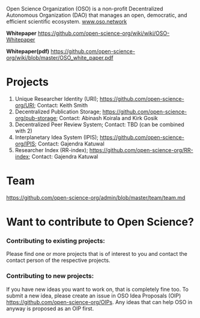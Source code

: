 Open Science Organization (OSO) is a non-profit Decentralized Autonomous Organization (DAO) that manages an open, democratic, and efficient scientific ecosystem. www.oso.network

**Whitepaper** https://github.com/open-science-org/wiki/wiki/OSO-Whitepaper

**Whitepaper(pdf)** https://github.com/open-science-org/wiki/blob/master/OSO_white_paper.pdf


# Projects
1. Unique Researcher Identity (URI); https://github.com/open-science-org/URI; Contact: Keith Smith
2. Decentralized Publication Storage; https://github.com/open-science-org/pub-storage; Contact: Abinash Koirala and Kirk Gosik
3. Decentralized Peer Review System; Contact: TBD (can be combined with 2)
4. Interplanetary Idea System (IPIS); https://github.com/open-science-org/IPIS; Contact: Gajendra Katuwal
5. Researcher Index (RR-index); https://github.com/open-science-org/RR-index; Contact: Gajendra Katuwal

# Team
https://github.com/open-science-org/admin/blob/master/team/team.md

# Want to contribute to Open Science?
### Contributing to existing projects: 
Please find one or more projects that is of interest to you and contact the contact person of the respective projects.

### Contributing to new projects: 
If you have new ideas you want to work on, that is completely fine too. To submit a new idea, please create an issue in OSO Idea Proposals (OIP) https://github.com/open-science-org/OIPs. Any ideas that can help OSO in anyway is proposed as an OIP first.

